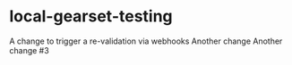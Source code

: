# local-gearset-testing

A change to trigger a re-validation via webhooks
Another change
Another change #3

